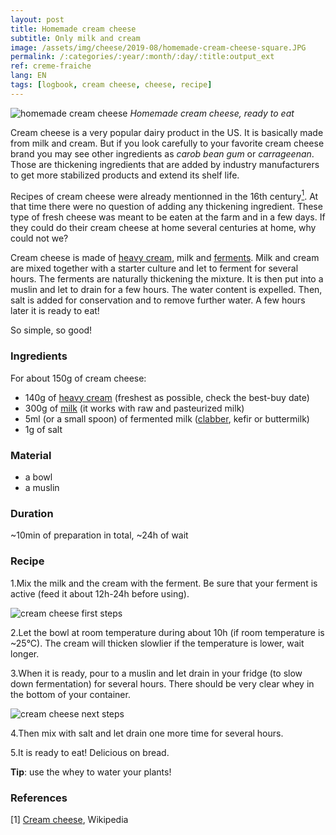 ```yaml
---
layout: post
title: Homemade cream cheese
subtitle: Only milk and cream
image: /assets/img/cheese/2019-08/homemade-cream-cheese-square.JPG
permalink: /:categories/:year/:month/:day/:title:output_ext
ref: creme-fraiche
lang: EN
tags: [logbook, cream cheese, cheese, recipe]
---
```


![homemade cream cheese]({{site.baseurl}}/assets/img/cheese/2019-08/homemade-cream-cheese.JPG)
*Homemade cream cheese, ready to eat*

<!--excerpt.start-->
Cream cheese is a very popular dairy product in the US. It is basically made from milk and cream. But if you look carefully
to your favorite cream cheese brand you may see other ingredients as *carob bean gum* or *carrageenan*.
Those are thickening ingredients that are added by industry manufacturers to get more stabilized products and extend its shelf life. 
<!--excerpt.end-->

Recipes of cream cheese were already mentionned in the 16th century[<sup>1</sup>](#1). 
At that time there were no question of adding any thickening ingredient. These type of fresh cheese was meant to be eaten
at the farm and in a few days.
If they could do their cream cheese at home several centuries at home, why could not we?

Cream cheese is made of [heavy cream]({{site.baseurl}}/2019/06/04/creme-fraiche-EN.html), milk and [ferments]({{site.baseurl}}/2019/05/22/starter-cultures.html).
Milk and cream are mixed together with a starter culture and let to ferment for several hours.
The ferments are naturally thickening the mixture. It is then put into a muslin and let to drain for a few hours.
The water content is expelled. Then, salt is added for conservation and to remove further water.
A few hours later it is ready to eat!

So simple, so good!

### Ingredients

For about 150g of cream cheese:
- 140g of [heavy cream]({{site.baseurl}}/2019/06/04/creme-fraiche-EN.html) (freshest as possible, check the best-buy date)
- 300g of [milk]({{site.baseurl}}/2019/03/02/raw-milk.html) (it works with raw and pasteurized milk)
- 5ml (or a small spoon) of fermented milk ([clabber]({{site.baseurl}}/2019/06/14/make-your-own-clabber.html), kefir or buttermilk)
- 1g of salt

### Material

- a bowl
- a muslin


### Duration

~10min of preparation in total, ~24h of wait

### Recipe

1.Mix the milk and the cream with the ferment. Be sure that your ferment is active (feed it about 12h-24h before using).

![cream cheese first steps]({{site.baseurl}}/assets/img/cheese/2019-08/cream-cheese_part1.jpg)

2.Let the bowl at room temperature during about 10h (if room temperature is ~25°C). 
The cream will thicken slowlier if the temperature is lower, wait longer.

3.When it is ready, pour to a muslin and let drain in your fridge (to slow down fermentation) for several hours. 
There should be very clear whey in the bottom of your container.

![cream cheese next steps]({{site.baseurl}}/assets/img/cheese/2019-08/cream-cheese_part2.jpg)

4.Then mix with salt and let drain one more time for several hours.

5.It is ready to eat! Delicious on bread.

**Tip**: use the whey to water your plants!


### References

<a class="anchor" id="1">[1]</a> [Cream cheese](https://en.wikipedia.org/wiki/Cream_cheese), Wikipedia
